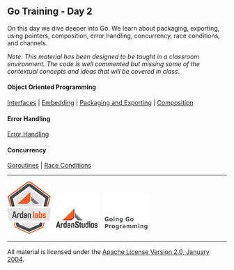 ## Go Training - Day 2
On this day we dive deeper into Go. We learn about packaging, exporting, using pointers, composition, error handling, concurrency, race conditions, and channels.

*Note: This material has been designed to be taught in a classroom environment. The code is well commented but missing some of the contextual concepts and ideas that will be covered in class.*

#### Object Oriented Programming
[Interfaces](../../interfaces/readme.md) | 
[Embedding](../../embedding/readme.md) | 
[Packaging and Exporting](../../packaging_exporting/readme.md) | 
[Composition](../../composition/readme.md)

#### Error Handling
[Error Handling](../../error_handling/readme.md)

#### Concurrency
[Goroutines](../../goroutines/readme.md) | 
[Race Conditions](../../race_conditions/readme.md)
___
[![Ardan Labs](images/ggt_logo.png)](http://www.ardanlabs.com)
[![Ardan Studios](images/ardan_logo.png)](http://www.ardanstudios.com)
[![GoingGo Blog](images/ggb_logo.png)](http://www.goinggo.net)
___
All material is licensed under the [Apache License Version 2.0, January 2004](http://www.apache.org/licenses/LICENSE-2.0).

